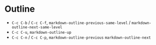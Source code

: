 # Outline

- `C-c C-b` / `C-c C-f`, `markdown-outline-previous-same-level` / `markdown-outline-next-same-level`
- `C-c C-u`, `markdown-outline-up`
- `C-c C-n` / `C-c C-p`, `markdown-outline-previous` `markdown-outline-next`
